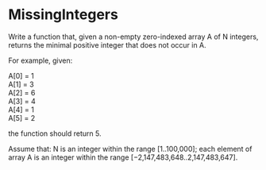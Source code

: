 MissingIntegers
===============

Write a function that, given a non-empty zero-indexed array A of N integers, returns the minimal positive integer that does not occur in A.

For example, given:

  A[0] = 1    
  A[1] = 3    
  A[2] = 6  
  A[3] = 4    
  A[4] = 1    
  A[5] = 2
  
the function should return 5.

Assume that:
N is an integer within the range [1..100,000];
each element of array A is an integer within the range [−2,147,483,648..2,147,483,647].
